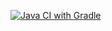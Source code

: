 [![Java CI with Gradle](https://github.com/diviniki/Java_Patterns_QA_task1/actions/workflows/main.yml/badge.svg)](https://github.com/diviniki/Java_Patterns_QA_task1/actions/workflows/main.yml)
